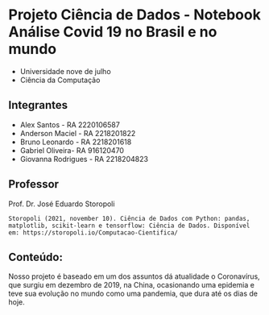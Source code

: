 # Projeto Ciência de Dados - Notebook Análise Covid 19 no Brasil e no mundo

* Universidade nove de julho
* Ciência da Computação


## Integrantes
 

* Alex Santos - RA 2220106587
* Anderson Maciel - RA 2218201822
* Bruno Leonardo - RA 2218201618
* Gabriel Oliveira- RA 916120470
* Giovanna Rodrigues - RA 2218204823

## Professor

Prof. Dr. José Eduardo Storopoli

```
Storopoli (2021, november 10). Ciência de Dados com Python: pandas, matplotlib, scikit-learn e tensorflow: Ciência de Dados. Disponível em: https://storopoli.io/Computacao-Cientifica/
```

## Conteúdo:

Nosso projeto é baseado em um dos assuntos dá atualidade o Coronavírus, que surgiu em dezembro de 2019, na China, ocasionando uma epidemia e teve sua evolução no mundo como uma pandemia, que dura até os dias de hoje.
